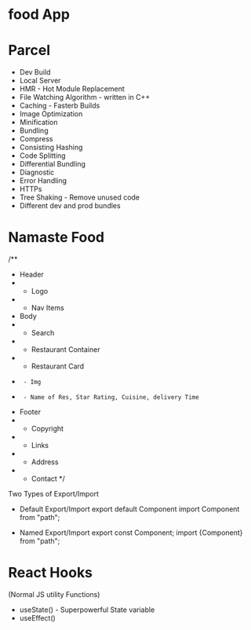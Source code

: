 # food App

# Parcel
- Dev Build
- Local Server
- HMR - Hot Module Replacement
- File Watching Algorithm - written in C++
- Caching - Fasterb Builds
- Image Optimization
- Minification
- Bundling
- Compress
- Consisting Hashing
- Code Splitting
- Differential Bundling
- Diagnostic
- Error Handling
- HTTPs
- Tree Shaking - Remove unused code
- Different dev and prod bundles


# Namaste Food

/**
 * Header
 *  - Logo
 *  - Nav Items
 * Body
 *  - Search
 *  - Restaurant Container
 *    - Restaurant Card
 *      - Img
 *      - Name of Res, Star Rating, Cuisine, delivery Time
 * Footer
 *  - Copyright
 *  - Links
 *  - Address
 *  - Contact
 */


Two Types of Export/Import

- Default Export/Import
export default Component
import Component from "path";

- Named Export/Import
export const Component;
import {Component} from "path";


# React Hooks
(Normal JS utility Functions)
- useState() - Superpowerful State variable
- useEffect()